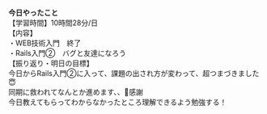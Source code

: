 **今日やったこと**<br>
【学習時間】10時間28分/日<br>
【内容】<br>
・WEB技術入門　終了<br>
・Rails入門②　バグと友達になろう<br>
【振り返り・明日の目標】<br>
今日からRails入門②に入って、課題の出され方が変わって、超つまづきました😇<br>
同期に救われてなんとか進めます、、🥲感謝<br>
今日教えてもらってわからなかったところ理解できるよう勉強する！<br>